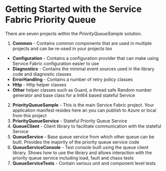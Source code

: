 # Getting Started with the Service Fabric Priority Queue

There are seven projects within the *PriorityQueueSample* solution.

1. **Common** - Contains common components that are used in multiple projects and can be re-used in your projects too
  * **Configuration** - Contains a configuration provider that can make using Service Fabric configuration easier to use
  * **Diagnostics** - Contains the minimal event sources used in the library code and diagnostic classes
  * **ErrorHandling** - Contains a number of retry policy classes
  * **Http** - Http helper classes
  * **Other** helper classes such as Guard, a thread safe Random number generator and base class for a Int64 based stateful Service
2. **PriorityQueueSample** - This is the main Service Fabric project. Your application manifest resides here an you can publish to Azure or local from this project
3. **PriorityQueueService** - Stateful Priority Queue Service
4. **QueueClient** - Client library to facilitate communication with the stateful Service
5. **QueueService** - Base queue service from which other queue can be built. Provides the majority of the priority queue service code
6. **QueueServiceConsole** - Test console built using the queue client library. Shows how to use the library and allows interaction with the priority queue service including load, fault and chaos tests
7. **QueueServiceTests** - Contain various unit and component level tests


